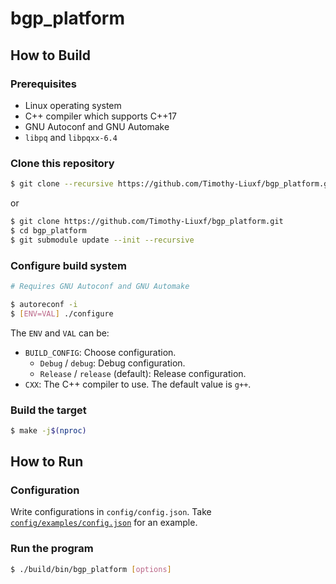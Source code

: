 # bgp_platform

## How to Build

### Prerequisites

+ Linux operating system
+ C++ compiler which supports C++17
+ GNU Autoconf and GNU Automake
+ `libpq` and `libpqxx-6.4`

### Clone this repository

```bash
$ git clone --recursive https://github.com/Timothy-Liuxf/bgp_platform.git
```

or

```bash
$ git clone https://github.com/Timothy-Liuxf/bgp_platform.git
$ cd bgp_platform
$ git submodule update --init --recursive
```

### Configure build system

```bash
# Requires GNU Autoconf and GNU Automake

$ autoreconf -i
$ [ENV=VAL] ./configure
```

The `ENV` and `VAL` can be:

+ `BUILD_CONFIG`: Choose configuration.
  + `Debug` / `debug`: Debug configuration.
  + `Release` / `release` (default): Release configuration.
+ `CXX`: The C++ compiler to use. The default value is `g++`.

### Build the target

```bash
$ make -j$(nproc)
```

## How to Run

### Configuration

Write configurations in `config/config.json`. Take [`config/examples/config.json`](config/examples/config.json) for an example.

### Run the program

```bash
$ ./build/bin/bgp_platform [options]
```
